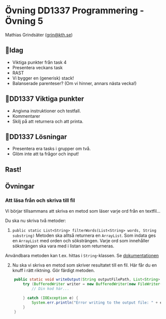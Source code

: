 # **Övning DD1337 Programmering - Övning 5**
Mathias Grindsäter (grin@kth.se)

## 💬**Idag**
* Viktiga punkter från task 4
* Presentera veckans task
* RAST
* Vi bygger en (generisk) stack!
* Balanserade parenteser? (Om vi hinner, annars nästa vecka!)

## 💬**DD1337 Viktiga punkter**
* Angivna instruktioner och testfall.
* Kommentarer
* Skilj på att returnera och att printa.

## 💬**DD1337 Lösningar**
* Presentera era tasks i grupper om två.
* Glöm inte att ta frågor och input! 

## **Rast!**

## **Övningar**

### Att läsa från och skriva till fil
Vi börjar tillsammans att skriva en metod som läser varje ord från en
textfil...

Du ska nu skriva två metoder:

1. `public static List<String> filterWords(List<String> words, String substring)`
Metoden ska alltså returnera en `ArrayList`. Som indata ges en `ArrayList` med
orden och söksträngen. Varje ord som innehåller söksträngen ska vara med i 
listan som returneras.

Användbara metoden kan t.ex. hittas i `String`-klassen. Se [dokumentationen](https://docs.oracle.com/en/java/javase/11/docs/api/java.base/java/lang/String.html)

2. Nu ska vi skriva en metod som skriver resultatet till en fil.
Här får du en knuff i rätt riktning. Gör färdigt metoden.

```java
    public static void writeOutput(String outputFilePath, List<String> filteredWords) {
        try (BufferedWriter writer = new BufferedWriter(new FileWriter(outputFilePath))) {
            // Din kod här...    
        
        } catch (IOException e) {
            System.err.println("Error writing to the output file: " + e.getMessage());
        }
    }

```





